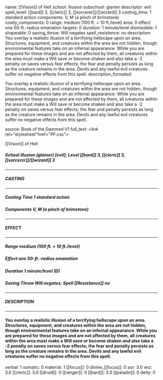 name: [[Vision]] of Hell
school: illusion
subschool: glamer
descriptor: evil
spell_level: [[bard]] 3, [[cleric]] 3, [[sorcerer]]/[[wizard]] 3
casting_time: 1 standard action
components: V, M (a pinch of brimstone)
costly_components: 0
range: medium (100 ft. + 10 ft./level)
area: 0
effect: one 50-ft.-radius emanation
targets: 0
duration: 1 minute/level
dismissible: 1
shapeable: 0
saving_throw: Will negates
spell_resistence: no
description: You overlay a realistic illusion of a terrifying hellscape upon an area. Structures, equipment, and creatures within the area are not hidden, though environmental features take on an infernal appearance. While you are prepared for these images and are not affected by them, all creatures within the area must make a Will save or become shaken and also take a -2 penalty on saves versus fear effects; the fear and penalty persists as long as the creature remains in the area. Devils and any lawful evil creatures suffer no negative effects from this spell.
description_formated: <p>You overlay a realistic illusion of a terrifying hellscape upon an area. Structures, equipment, and creatures within the area are not hidden, though environmental features take on an infernal appearance. While you are prepared for these images and are not affected by them, all creatures within the area must make a Will save or become shaken and also take a -2 penalty on saves versus fear effects; the fear and penalty persists as long as the creature remains in the area. Devils and any lawful evil creatures suffer no negative effects from this spell.</p>
source: Book of the Dammed V1
full_text: <link rel="stylesheet"href="PF.css"><div class="heading"><p class="alignleft">[[Vision]] of Hell</p><div style="clear: both;"></div></div><div><h5><b>School </b>illusion (glamer) [evil]; <b>Level </b>[[bard]] 3, [[cleric]] 3, [[sorcerer]]/[[wizard]] 3</h5></div><hr/><div><h5><b>CASTING</b></h5></div><hr/><div><h5><b>Casting Time </b>1 standard action</h5><h5><b>Components </b>V, M (a pinch of brimstone)</h5></div><hr/><div><h5><b>EFFECT</b></h5></div><hr/><div><h5><b>Range </b>medium (100 ft. + 10 ft./level)</h5><h5><b>Effect </b>one 50-ft.-radius emanation</h5><h5><b>Duration </b>1 minute/level (D)</h5><h5><b>Saving Throw </b>Will negates; <b>Spell [[Resistance]] </b>no</h5></div><hr/><div><h5><b>DESCRIPTION</b></h5></div><hr/><div><h4><p>You overlay a realistic illusion of a terrifying hellscape upon an area. Structures, equipment, and creatures within the area are not hidden, though environmental features take on an infernal appearance. While you are prepared for these images and are not affected by them, all creatures within the area must make a Will save or become shaken and also take a -2 penalty on saves versus fear effects; the fear and penalty persists as long as the creature remains in the area. Devils and any lawful evil creatures suffer no negative effects from this spell.</p></h4></div>
verbal: 1
somatic: 0
material: 1
[[focus]]: 0
divine_[[focus]]: 0
sor: 3.0
wiz: 3.0
[[cleric]]: 3.0
[[druid]]: 0
[[ranger]]: 0
[[bard]]: 3.0
[[paladin]]: 0
deity: 0

